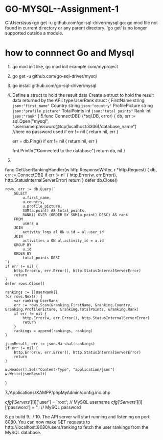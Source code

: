 # GO-MYSQL--Assignment-1


C:\Users\sus>go get -u github.com/go-sql-driver/mysql
go: go.mod file not found in current directory or any parent directory.
        'go get' is no longer supported outside a module.
# how to connnect Go and Mysql
1. go mod init <module-name>
like, go mod init example.com/myproject
2. go get -u github.com/go-sql-driver/mysql
3. go install github.com/go-sql-driver/mysql
4. Define a struct to hold the result data
 Create a struct to hold the result data returned by the API:
  type UserRank struct {
    FirstName      string `json:"first_name"`
    Country        string `json:"country"`
    ProfilePicture string `json:"profile_picture"`
    TotalPoints    int    `json:"total_points"`
    Rank           int    `json:"rank"`
}
5.func ConnectDB() (*sql.DB, error) {
	db, err := sql.Open("mysql", "username:password@tcp(localhost:3306)/database_name")  
  //here no password used
	if err != nil {
		return nil, err
	}

	err = db.Ping()
	if err != nil {
		return nil, err
	}

	fmt.Println("Connected to the database")
	return db, nil
}
  
  6.
  
func GetUserRankingHandler(w http.ResponseWriter, r *http.Request) {
	db, err := ConnectDB()
	if err != nil {
		http.Error(w, err.Error(), http.StatusInternalServerError)
		return
	}
	defer db.Close()

	rows, err := db.Query(`
		SELECT
			u.first_name,
			u.country,
			u.profile_picture,
			SUM(a.point) AS total_points,
			RANK() OVER (ORDER BY SUM(a.point) DESC) AS rank
		FROM
			users u
		JOIN
			activity_logs al ON u.id = al.user_id
		JOIN
			activities a ON al.activity_id = a.id
		GROUP BY
			u.id
		ORDER BY
			total_points DESC
	`)
	if err != nil {
		http.Error(w, err.Error(), http.StatusInternalServerError)
		return
	}
	defer rows.Close()

	rankings := []UserRank{}
	for rows.Next() {
		var ranking UserRank
		err := rows.Scan(&ranking.FirstName, &ranking.Country, &ranking.ProfilePicture, &ranking.TotalPoints, &ranking.Rank)
		if err != nil {
			http.Error(w, err.Error(), http.StatusInternalServerError)
			return
		}
		rankings = append(rankings, ranking)
	}

	jsonResult, err := json.Marshal(rankings)
	if err != nil {
		http.Error(w, err.Error(), http.StatusInternalServerError)
		return
	}

	w.Header().Set("Content-Type", "application/json")
	w.Write(jsonResult)
}

  7./Applications/XAMPP/phpMyAdmin/config.inc.php
  
  $cfg['Servers'][$i]['user'] = 'root'; // MySQL username
$cfg['Servers'][$i]['password'] = ''; // MySQL password
  
  
  
8.go build
9. ./<executable-name>
10. The API server will start running and listening on port 8080. You can now make GET requests to 
  http://localhost:8080/users/ranking to fetch the user rankings from the MySQL database.
